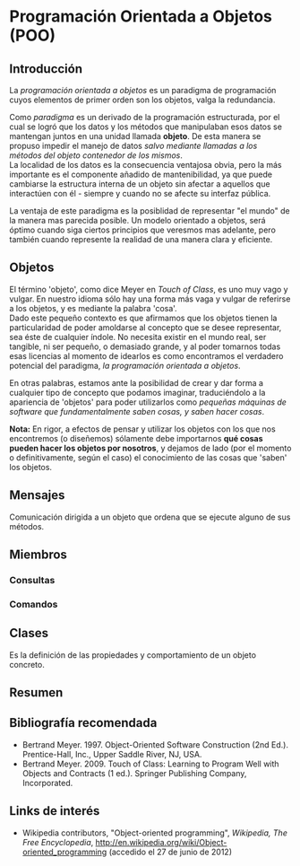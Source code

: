 # Programación Orientada a Objetos (POO)

## Introducción
La *programación orientada a objetos* es un paradigma de programación cuyos elementos de primer orden son los objetos, valga la redundancia.

Como *paradigma* es un derivado de la programación estructurada, por el cual se logró que los datos y los métodos que manipulaban esos datos se mantengan juntos en una unidad llamada **objeto**. De esta manera se propuso impedir el manejo de datos *salvo mediante llamadas a los métodos del objeto contenedor de los mismos*.  
La localidad de los datos es la consecuencia ventajosa obvia, pero la más importante es el componente añadido de mantenibilidad, ya que puede cambiarse la estructura interna de un objeto sin afectar a aquellos que interactúen con él - siempre y cuando no se afecte su interfaz pública.

La ventaja de este paradigma es la posiblidad de representar "el mundo" de la manera mas parecida posible. Un modelo orientado a objetos, será óptimo cuando siga ciertos principios que veresmos mas adelante, pero también cuando represente la realidad de una manera clara y eficiente.

## Objetos

El término 'objeto', como dice Meyer en *Touch of Class*, es uno muy vago y vulgar. En nuestro idioma sólo hay una forma más vaga y vulgar de referirse a los objetos, y es mediante la palabra 'cosa'.  
Dado este pequeño contexto es que afirmamos que los objetos tienen la particularidad de poder amoldarse al concepto que se desee representar, sea éste de cualquier índole. No necesita existir en el mundo real, ser tangible, ni ser pequeño, o demasiado grande, y al poder tomarnos todas esas licencias al momento de idearlos es como encontramos el verdadero potencial del paradigma, *la programación orientada a objetos*.

En otras palabras, estamos ante la posibilidad de crear y dar forma a cualquier tipo de concepto que podamos imaginar, traduciéndolo a la apariencia de 'objetos' para poder utilizarlos como *pequeñas máquinas de software que fundamentalmente saben cosas, y saben hacer cosas*.

**Nota:** En rigor, a efectos de pensar y utilizar los objetos con los que nos encontremos (o diseñemos) sólamente debe importarnos **qué cosas pueden hacer los objetos por nosotros**, y dejamos de lado (por el momento o definitivamente, según el caso) el conocimiento de las cosas que 'saben' los objetos.

## Mensajes

Comunicación dirigida a un objeto que ordena que se ejecute alguno de sus métodos.

## Miembros

### Consultas
### Comandos

## Clases

Es la definición de las propiedades y comportamiento de un objeto concreto.

## Resumen

## Bibliografía recomendada

* Bertrand Meyer. 1997. Object-Oriented Software Construction (2nd Ed.). Prentice-Hall, Inc., Upper Saddle River, NJ, USA.
* Bertrand Meyer. 2009. Touch of Class: Learning to Program Well with Objects and Contracts (1 ed.). Springer Publishing Company, Incorporated.

## Links de interés

* Wikipedia contributors, "Object-oriented programming", *Wikipedia, The Free Encyclopedia*, <http://en.wikipedia.org/wiki/Object-oriented_programming> (accedido el 27 de junio de 2012)
